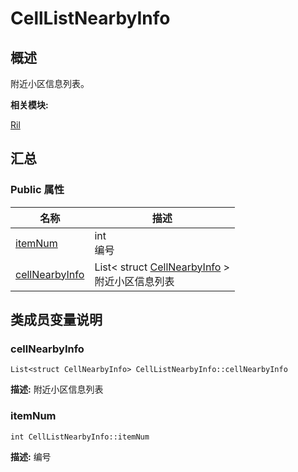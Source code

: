 # CellListNearbyInfo


## 概述

附近小区信息列表。

**相关模块:**

[Ril](_ril.md)


## 汇总


### Public 属性

  | 名称 | 描述 | 
| -------- | -------- |
| [itemNum](#itemnum) | int<br/>编号&nbsp; | 
| [cellNearbyInfo](#cellnearbyinfo) | List&lt;&nbsp;struct&nbsp;[CellNearbyInfo](_cell_nearby_info.md)&nbsp;&gt;<br/>附近小区信息列表&nbsp; | 


## 类成员变量说明


### cellNearbyInfo

  
```
List<struct CellNearbyInfo> CellListNearbyInfo::cellNearbyInfo
```
**描述:**
附近小区信息列表


### itemNum

  
```
int CellListNearbyInfo::itemNum
```
**描述:**
编号
